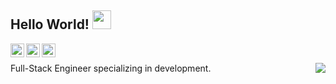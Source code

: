 ## Hello World! <img src="https://raw.githubusercontent.com/iampavangandhi/iampavangandhi/master/gifs/Hi.gif" width="30px"></h2>


<a href="https://blog.camel.dev">
  <img align="left" alt="Camel's Blog" width="22px" src="https://blog.camel2243.com/favicon.png" />
</a>
<a href="https://github.com/camel2243">
  <img align="left" alt="Camel's Github" width="22px" src="https://cdn.jsdelivr.net/npm/simple-icons@v3/icons/github.svg" />
</a>
<a href="https://www.linkedin.com/in/camel2243">
  <img align="left" alt="Ajay's Kaggle" width="22px" src="https://cdn.jsdelivr.net/npm/simple-icons@3.1.0/icons/linkedin.svg" />
</a>
<p>&nbsp;</p>
<img align="right" src="https://uploads.camel.dev/un-avatar.jpg" />
Full-Stack Engineer specializing in development.
